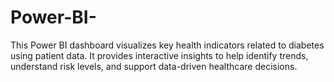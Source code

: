 # Power-BI-
This Power BI dashboard visualizes key health indicators related to diabetes using patient data. It provides interactive insights to help identify trends, understand risk levels, and support data-driven healthcare decisions.
